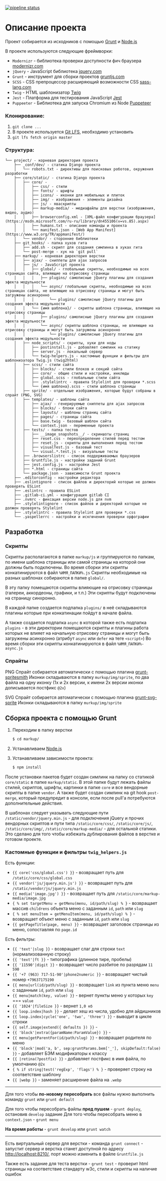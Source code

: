 [![pipeline status](https://gitlab.com/toptalo/diafilm/badges/master/pipeline.svg)](https://gitlab.com/toptalo/diafilm/commits/master)

# Описание проекта

Проект собирается из исходников с помощью [Grunt](http://gruntjs.com/) и [Node.js](http://nodejs.org/)

В проекте используются следующие фреймворки:

* `Modernizr` - библиотека проверки доступности фич браузера [modernizr.com](https://modernizr.com/)
* `jQuery` - JavaScript библиотека [jquery.com](http://jquery.com/)
* `Grunt` - инструмент для сборки проектов [gruntjs.com](http://gruntjs.com/)
* `SCSS` - CSS препроцессор расширяющий возможности CSS [sass-lang.com](http://sass-lang.com/)
* `Twig` - HTML шаблонизатор [Twig](https://twig.symfony.com/)
* `Jest` - Платформа для тестирования JavaScript [Jest](https://jestjs.io/ru/)
* `Puppeeter` - Библиотека для запуска Chromium из Node [Puppeteer](https://github.com/GoogleChrome/puppeteer)

### Клонирование:
1. `git clone ...`
2. В проекте используется [Git LFS](https://docs.gitlab.com/ce/workflow/lfs/manage_large_binaries_with_git_lfs.html), необходимо установить
3. `git lfs fetch origin master`

### Структура:

```
└── project/ - корневая директория проекта
    ├── _conf/dev/ - статика Django проекта
    │   └── robots.txt - директивы для поисковых роботов, окружения разработки
    ├── core/static/ - статика Django проекта
    │   ├── core/ -
    │   │   ├── css/ - стили
    │   │   ├── fonts/ - шрифты
    │   │   ├── icons/ - иконки для мобильных и плиток
    │   │   ├── img/ - изображения - элементы дизайна
    │   │   ├── js/ - яваскрипты
    │   │   ├── markup-media/ - медиафайлы для верстки (изображения, видео, аудио)
    │   │   ├── browserconfig.xml - [XML-файл конфигурации браузера](https://msdn.microsoft.com/ru-ru/library/dn455106(v=vs.85).aspx)
    │   │   ├── humans.txt - описание команды и проекта
    │   │   └── manifest.json - [Web App Manifest](https://www.w3.org/TR/appmanifest/)
    │   └── vendor/ - сторонние библиотеки
    ├── git_hooks/ - папка хухов гита
    │   ├── add.sh - скрипт для создания симлинка в хуках гита
    │   └── post-merge - хук на `git pull`
    ├── markup/ - корневая директория верстки
    │   ├── ajax/ - сниппеты для ajax запросов
    │   ├── js/ - JavaScript проекта
    │   │   ├── global/ - глобальные скрипты, необходимые на всех страницах сайта, влияющие на отрисовку страницы
    │   │   │   ├── plugins/ самописные jQuery плагины для создания эфекта модульности
    │   │   │   └── async/ глобальные скрипты, необходимые на всех страницах сайта, не влияющие на отрисовку страницы и могут быть загружены асинхронно
    │   │   │       └── plugins/ самописные jQuery плагины для создания эфекта модульности
    │   │   └── {имя шаблона}/ - скрипты шаблона страницы, влияющие на отрисовку страницы
    │   │       ├── plugins/ самописные jQuery плагины для создания эфекта модульности
    │   │       └── async/ скрипты шаблона страницы, не влияющие на отрисовку страницы и могут быть загружены асинхронно
    │   │           └── plugins/ самописные jQuery плагины для создания эфекта модульности
    │   ├── node_scripts/ - скрипты, хуки для ноды
    │   │   ├── postinstall.js - добавляет симлинк на статику
    │   │   ├── server.js - локальный сервер
    │   │   └── twig-helpers.js - кастомные функции и фильтры для шаблонизатора Twig.js (twig2html)
    │   ├── scss/ - стили сайта
    │   │   ├── blocks/ - стили блоков и секций сайта
    │   │   ├── core/ - общие стили и настройки, инклюды
    │   │   ├── global.scss - глобальные стили сайта
    │   │   ├── .stylelintrc - правила Stylelint для проверки *.scss
    │   │   └── {имя шаблона}.scss - стили шаблона страницы
    │   ├── sprite/ - отдельные изображения, которые будут собраны в спрайт (PNG, SVG)
    │   ├── templates/ - шаблоны сайта
    │   │   ├── ajax/ - генерируемые сниппеты для ajax запросов
    │   │   ├── blocks/ - блоки сайта
    │   │   ├── layouts/ - шаблоны страниц сайта
    │   │   ├── pages/ - страницы сайта
    │   │   ├── base.twig - базовый шаблон сайта
    │   │   └── context.json - переменные проекта
    │   ├── tests/ - папка тестов
    │   │   ├── __image_snapshots__/ - скриншоты страниц
    │   │   ├── reset.css - переопределение стилей перед тестом
    │   │   ├── reset.js - скрипты для выполнения перед тестом
    │   │   ├── visualTest.js - базовый тест
    │   │   └── visual.*.test.js - визуальные тесты
    │   ├── .browserslistrc - список поддерживаемых браузеров
    │   ├── Gruntfile.js - настройки заданий Grunt
    │   ├── jest.config.js - настройки Jest
    │   ├── *.html - страницы сайта
    │   └── package.json - зависимости Grunt проекта
    ├── .editorconfig - настройки редактора
    ├── .eslintignore - список файлов и директорий которые не должен проверять ESLint
    ├── .eslintrc - правила ESLint
    ├── .gitlab-ci.yml - конфигурация gitlab CI
    ├── .nvmrc - фиксация версии node.js для nvm
    ├── .stylelintignore - список файлов и директорий которые не должен проверять Stylelint
    ├── .stylelintrc - правила Stylelint для проверки *.css
    └── .yaspellerrc - настройки и искгючения проверки орфографии

```

## Разработка

### Скрипты

Скрипты располагаются в папке `markup/js` и группируются по папкам, по имени шаблона страницы или самой страницы на
которой они должны быть подключены. Во время сборки эти скрипты конкатинируются в файл `%ИМЯ_ПАПКИ%.js`
Скрипты необходимые на разных шаблонах собираются в папке `global/`.

В эту папку помещаются скрипты влияющие на отрисовку страницы (галереи, аккордеоны, графики, и т.п.)
Эти скрипты будут подключены на страницу синхронно.

В каждой папке создается подпапка `plugins/` в неё складываются плагины которые при конкатинации пойдут в начале файла.

А также создается подпапка `async` в которой также есть подпапка `plugins` - в эти директории помещаются скрипты и плагины
работа которых не влияет на начальную отрисовку страницы и могут быть загружены асинхронно (атрибут `async` или `defer` на теге `<script>`)
Во время сборки эти скрипты конкатинируются в файл `%ИМЯ_ПАПКИ%-async.js`

### Спрайты

PNG Спрайт собирается автоматически с помощью плагина [grunt-spritesmith](https://github.com/Ensighten/grunt-spritesmith)
Иконки складываются в папку `murkup/img/sprite`, по два файла на одну иконку (1x и 2x версии, к имени 2x версии иконки
дописывается постфикс `@2x`)

SVG Спрайт собирается автоматически с помощью плагина [grunt-svg-sprite](https://github.com/jkphl/grunt-svg-sprite)
Иконки складываются в папку `murkup/img/sprite`

## Сборка проекта с помощью Grunt

1. Переходим в папку верстки

   ```bash
   $ cd markup/
   ```
2. Устанавливаем [Node.js](http://nodejs.org/)

3. Устанавливаем зависимости проекта:

    ```bash
    $ npm install
    ```

После установки пакетов будет создан симлинк на папку со статикой `core/static` в папке `markup/static`.
В этой папке будут лежать файлы стилей, скриптов, шрифты, картинки в папке `core` и все вендорные скрипты
в папке `vendor`. А также будет создан симлинк на git hook `post-merge`, который предупредит в консоли,
если после pull'а потребуются дополнительные действия. 

В шаблонах следует указывать следующие пути `/static/vendor/jquery.min.js` - для подключения jQuery и прочих
вендорных скриптов и пути типа `/static/core/css/`, `/static/core/js/`, `/static/core/img/`,
`/static/core/markup-media/` - для остальной статики. Это сделано для того чтобы избежать дублирования
файлов в верстке и готовом проекте.

### Кастомные функции и фильтры `twig_helpers.js`

Есть функции:

* `{{ core('css/global.css') }}` - возвращает путь для `/static/core/css/global.css` 
* `{{ vendor('js/jquery.min.js') }}` - возвращает путь для `/static/vendor/js/jquery.min.js` 
* `{{ media('image.jpg') }}` - возвращает путь для `/static/core/markup-media/image.jpg`
* `{ % set targetMenu = getMenu(menu, id/path/slug) % }` - возвращает массив `childrens` объекта меню с заданным `id`, `path` или `slug`
* `{ % set menuItem = getMenuItem(menu, id/path/slug) % }` - возвращает объект меню с заданным `id`, `path` или `slug`
* `{{ getPageTitle(page, menu) }}` - возвращает заголовок страницы из меню, сопоставляя по `page.id`

Есть фильтры:

* `{{ 'text'|slug }}` - возвращает слаг для строки `text` (нормализованную строку) 
* `{{ 'text'|ft }}` - типографика (длинное тире, пробелы) 
* `{{ '11590'|digit }}` - возвращает число разбитое по разрядам `11 590`
* `{{ '+7 (963) 717-51-90'|phone2numeric }}` - возвращает чистый номер `+79637175190` 
* `{{ menu|url(id/path/slug) }}` - возвращает `link` из пункта меню `menu` с заданным `id`, `path` или `slug` 
* `{{ menu|match(key, value) }}` - вернет пункты меню у которых `key` === `value` 
* `{{ '1024'|fileSize }}` - вернет `1,0 кб`
* `{{ loop.index|hash }}` - делает хеш из числа, удобно для айдишников
* `{{ loop.index|cycle('one', 'two', 'three') }}` - выводит в цикле строки
* `{{ self.image|extend({ defaults }) }}` - 
* `{{ 'block'|extra({paramName:ParamValue}) }}` - 
* `{{ menu|getParentFor(id/path/slug) }}` - возвращает родителя по меню
* `{{ 'block'|mod('a, b', sep:gruntParams.bem['_'], skipDefault:false) }}` - добавляет БЭМ модификаторы к классу  
* `{{ |retina(?postfix) }}` - добавляет постфикс в имя файла, по умолчанию `@2x`
* `{ % if string|test('regExp', 'flags') % }` - проверяет строку на соответствие шаблону
* `{{ |webp }}` - заменяет расширение файла на `.webp`

---

Для того чтобы **по-новому пересобрать** все файлы нужно выполнить команду `grunt` или `grunt default`

Для того чтобы пересобрать файлы **пред пушем** - `grunt deploy`, остановив `develop` задание
Для того чтобы пересобрать меню в `context.json` - `grunt menu`

**На время работы** - `grunt develop` или `grunt watch`

---

Есть виртуальный сервер для верстки - команда `grunt connect` - запустит сервер и верстка станет доступной
по адресу [http://localhost:8210/](http://localhost:8210/), порт можно изменить в файле `Gruntfile.js`

Также есть задание для теста верстки - `grunt test` - проверит html страницы на соответствие стандарту w3c,
стили и скрипты на наличие ошибок
